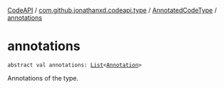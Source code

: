 [CodeAPI](../../index.md) / [com.github.jonathanxd.codeapi.type](../index.md) / [AnnotatedCodeType](index.md) / [annotations](.)

# annotations

`abstract val annotations: `[`List`](https://kotlinlang.org/api/latest/jvm/stdlib/kotlin.collections/-list/index.html)`<`[`Annotation`](../../com.github.jonathanxd.codeapi.base/-annotation/index.md)`>`

Annotations of the type.

